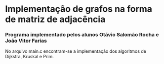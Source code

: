 # Implementação de grafos na forma de matriz de adjacência

### Programa implementado pelos alunos Otávio Salomão Rocha e João Vitor Farias
No arquivo main.c encontram-se a implementação dos algoritmos de Dijkstra, Kruskal e Prim.
